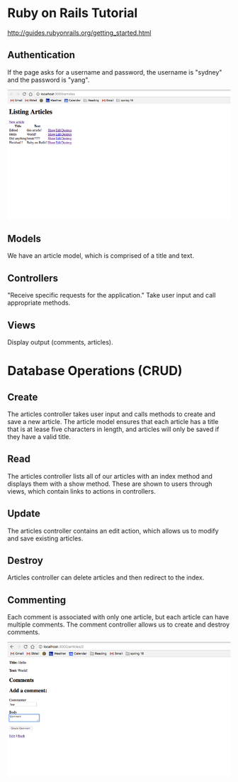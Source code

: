 # Ruby on Rails Tutorial
http://guides.rubyonrails.org/getting_started.html

## Authentication
If the page asks for a username and password, the username is "sydney" and the password is "yang".

![Screenshot](app_screenshot.png)

## Models
We have an article model, which is comprised of a title and text.


## Controllers
"Receive specific requests for the application."
Take user input and call appropriate methods. 

## Views
Display output (comments, articles).

# Database Operations (CRUD)

## Create
The articles controller takes user input and calls methods to create and save a new article. 
The article model ensures that each article has a title that is at lease five characters in length, and articles will only be saved if they have a valid title.

## Read
The articles controller lists all of our articles with an index method and displays them with a show method.
These are shown to users through views, which contain links to actions in controllers.

## Update
The articles controller contains an edit action, which allows us to modify and save existing articles.

## Destroy
Articles controller can delete articles and then redirect to the index.

## Commenting
Each comment is associated with only one article, but each article can have multiple comments. The comment controller allows us to create and destroy comments.

![Screenshot](comment_screenshot.png)


